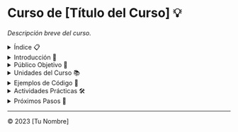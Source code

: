 # Curso de [Título del Curso] 💡

_Descripción breve del curso._

<details>
<summary>Índice 📋</summary>

1. [Introducción](#introducción)
2. [Público Objetivo](#público-objetivo)
3. [Unidades del Curso](#unidades-del-curso)
4. [Ejemplos de Código](#ejemplos-de-código)
5. [Actividades Prácticas](#actividades-prácticas)
6. [Próximos Pasos](#próximos-pasos)

</details>

<details>
<summary>Introducción 🚀</summary>

Breve introducción al tema principal del curso.

</details>

<details>
<summary>Público Objetivo 👥</summary>

Para quién está diseñado el curso y qué conocimientos previos son útiles.

</details>

<details>
<summary>Unidades del Curso 📚</summary>

- [Unidad 1: Título de la Unidad](#unidad-1-título-de-la-unidad)
- [Unidad 2: Título de la Unidad](#unidad-2-título-de-la-unidad)
- ...

</details>

<details>
<summary>Ejemplos de Código 🎯</summary>

En el directorio [`ejemplos`](ejemplos), encontrarás ejemplos de código relacionados con los conceptos enseñados en cada unidad.

</details>

<details>
<summary>Actividades Prácticas 🛠️</summary>

En el directorio [`trabajos_de_estudiantes`](trabajos_de_estudiantes), tendrás la oportunidad de realizar tareas y ejercicios prácticos para aplicar lo aprendido.

</details>

<details>
<summary>Próximos Pasos 🚶</summary>

Sugerencias sobre cómo los estudiantes pueden continuar su aprendizaje después de completar el curso.

</details>

---

&copy; 2023 [Tu Nombre]
